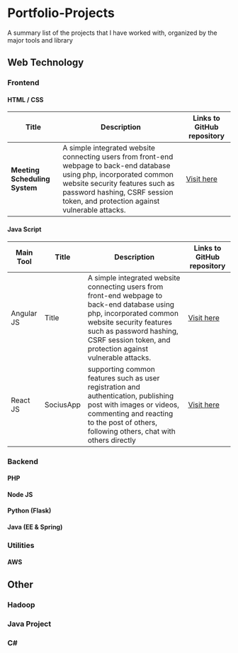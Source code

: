# Portfolio-Projects
A summary list of the projects that I have worked with, organized by the major tools and library

## Web Technology
### Frontend
#### HTML / CSS
| Title     | Description      | Links to GitHub repository      |
| ----------- | ----------- |----------- |
| **Meeting Scheduling System**| A simple integrated website connecting users from front-end webpage to back-end database using php, incorporated common website security features such as password hashing, CSRF session token, and protection against vulnerable attacks. | [Visit here](https://github.com/sjchin88/MSS_Project)|

#### Java Script
| Main Tool     | Title     | Description      | Links to GitHub repository      |
| ----------- | ----------- |----------- |----------- |
| Angular JS | Title | A simple integrated website connecting users from front-end webpage to back-end database using php, incorporated common website security features such as password hashing, CSRF session token, and protection against vulnerable attacks. | [Visit here](https://github.com/sjchin88/SociusApp-frontend)|
| React JS | SociusApp | supporting common features such as user registration and authentication, publishing post with images or videos, commenting and reacting to the post of others, following others, chat with others directly  | [Visit here](https://github.com/sjchin88/SociusApp-frontend)|

### Backend 
#### PHP

#### Node JS

#### Python (Flask)

#### Java (EE & Spring)


### Utilities

#### AWS


## Other
### Hadoop 

### Java Project 

### C#



